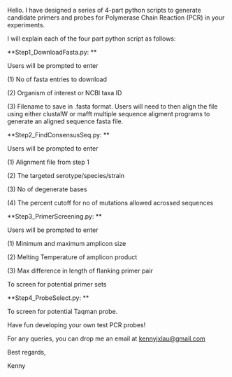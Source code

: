 Hello. I have designed a series of 4-part python scripts to generate candidate primers and probes for Polymerase Chain Reaction (PCR) in your experiments.

I will explain each of the four part python script as follows:


**Step1_DownloadFasta.py: **

Users will be prompted to enter 

(1) No of fasta entries to download

(2) Organism of interest or NCBI taxa ID

(3) Filename to save in .fasta format. Users will need to then align the file using either clustalW or mafft multiple sequence aligment programs to generate an aligned sequence fasta file.


**Step2_FindConsensusSeq.py: **

Users will be prompted to enter 

(1) Alignment file from step 1

(2) The targeted serotype/species/strain

(3) No of degenerate bases 

(4) The percent cutoff for no of mutations allowed acrossed sequences 


**Step3_PrimerScreening.py: **

Users will be prompted to enter 

(1) Minimum and maximum amplicon size

(2) Melting Temperature of amplicon product

(3) Max difference in length of flanking primer pair

To screen for potential primer sets


**Step4_ProbeSelect.py: **

To screen for potential Taqman probe.

Have fun developing your own test PCR probes!

For any queries, you can drop me an email at kennyjxlau@gmail.com


Best regards,

Kenny
